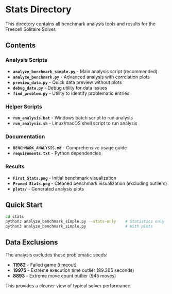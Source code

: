 # Stats Directory

This directory contains all benchmark analysis tools and results for the Freecell Solitaire Solver.

## Contents

### Analysis Scripts
- **`analyze_benchmark_simple.py`** - Main analysis script (recommended)
- **`analyze_benchmark.py`** - Advanced analysis with correlation plots  
- **`preview_data.py`** - Quick data preview without plots
- **`debug_data.py`** - Debug utility for data issues
- **`find_problem.py`** - Utility to identify problematic entries

### Helper Scripts
- **`run_analysis.bat`** - Windows batch script to run analysis
- **`run_analysis.sh`** - Linux/macOS shell script to run analysis

### Documentation
- **`BENCHMARK_ANALYSIS.md`** - Comprehensive usage guide
- **`requirements.txt`** - Python dependencies

### Results
- **`First Stats.png`** - Initial benchmark visualization
- **`Pruned Stats.png`** - Cleaned benchmark visualization (excluding outliers)
- **`plots/`** - Generated analysis plots

## Quick Start

```bash
cd stats
python3 analyze_benchmark_simple.py --stats-only    # Statistics only
python3 analyze_benchmark_simple.py                 # With plots
```

## Data Exclusions

The analysis excludes these problematic seeds:
- **11982** - Failed game (timeout)
- **19975** - Extreme execution time outlier (89.365 seconds)
- **8893** - Extreme move count outlier (945 moves)

This provides a cleaner view of typical solver performance.
